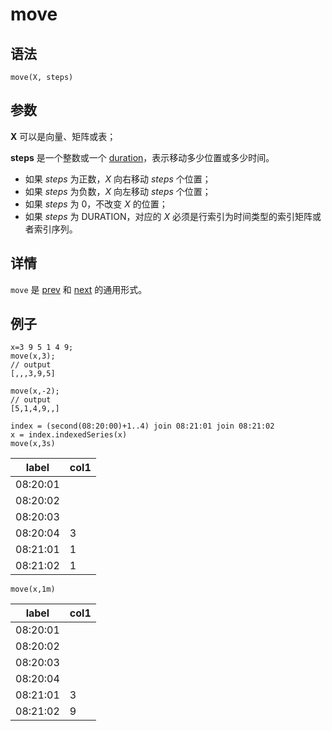 # move

## 语法

`move(X, steps)`

## 参数

**X** 可以是向量、矩阵或表；

**steps** 是一个整数或一个 [duration](../d/duration.html)，表示移动多少位置或多少时间。

* 如果 *steps* 为正数，*X* 向右移动 *steps* 个位置；
* 如果 *steps* 为负数，*X* 向左移动 *steps* 个位置；
* 如果 *steps* 为 0，不改变 *X* 的位置；
* 如果 *steps* 为 DURATION，对应的 *X* 必须是行索引为时间类型的索引矩阵或者索引序列。

## 详情

`move` 是 [prev](../p/prev.html) 和
[next](../n/next.html) 的通用形式。

## 例子

```
x=3 9 5 1 4 9;
move(x,3);
// output
[,,,3,9,5]

move(x,-2);
// output
[5,1,4,9,,]

index = (second(08:20:00)+1..4) join 08:21:01 join 08:21:02
x = index.indexedSeries(x)
move(x,3s)
```

| label | col1 |
| --- | --- |
| 08:20:01 |  |
| 08:20:02 |  |
| 08:20:03 |  |
| 08:20:04 | 3 |
| 08:21:01 | 1 |
| 08:21:02 | 1 |

```
move(x,1m)
```

| label | col1 |
| --- | --- |
| 08:20:01 |  |
| 08:20:02 |  |
| 08:20:03 |  |
| 08:20:04 |  |
| 08:21:01 | 3 |
| 08:21:02 | 9 |

